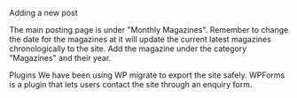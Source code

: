 Adding a new post

The main posting page is under "Monthly Magazines". Remember to change the date for the magazines at it will update the current latest magazines chronologically to the site.
Add the magazine under the category "Magazines" and their year.

Plugins
We have been using WP migrate to export the site safely.
WPForms is a plugin that lets users contact the site through an enquiry form.

